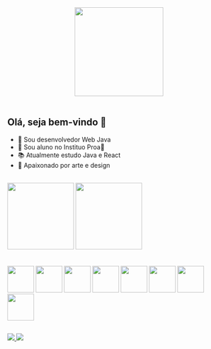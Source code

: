 
<div align="center"><img height="200em" src="https://raw.githubusercontent.com/gist/brudnak/aba00c9a1c92d226f68e8ad8ba1e0a40/raw/e1e4a92f6072d15014f19aa8903d24a1ac0c41a4/nyan-cat.gif"/></div>
<br>


## Olá, seja bem-vindo 👋
- 💼 Sou desenvolvedor Web Java<br>
- 🏫 Sou aluno no Instituo Proa💙<br>
- 📚 Atualmente estudo Java e React<br>
- 🎨 Apaixonado por arte e design<br>
<br>
<div>

<img height='150em' src="https://github-readme-stats.vercel.app/api?username=crisouzath&theme=great-gatsby&hide=contribs"/>
<img height='150em' src="https://github-readme-stats.vercel.app/api/top-langs/?username=crisouzath&layout=compact&theme=great-gatsby"/>

</div>
<br>
<br>
<div>
<img width="60em" src="https://cdn.jsdelivr.net/gh/devicons/devicon/icons/html5/html5-original-wordmark.svg" />
<img width="60em" src="https://cdn.jsdelivr.net/gh/devicons/devicon/icons/css3/css3-original-wordmark.svg" />
<img width="60em" src="https://cdn.jsdelivr.net/gh/devicons/devicon/icons/javascript/javascript-original.svg" />
<img width="60em" src="https://cdn.jsdelivr.net/gh/devicons/devicon/icons/typescript/typescript-original.svg" />
<img width="60em" src="https://cdn.jsdelivr.net/gh/devicons/devicon/icons/react/react-original.svg" />
<img width="60em" src="https://cdn.jsdelivr.net/gh/devicons/devicon/icons/nextjs/nextjs-original.svg" />
<img width="60em" src="https://cdn.jsdelivr.net/gh/devicons/devicon/icons/java/java-original-wordmark.svg" />
<img width="60em" src="https://cdn.jsdelivr.net/gh/devicons/devicon/icons/mysql/mysql-original-wordmark.svg" />
</div>

##

<a href="https://www.linkedin.com/in/cristhian-de-souza/">
  <img src="https://img.shields.io/badge/LinkedIn-0077B5?style=for-the-badge&logo=linkedin&logoColor=white"/>
</a>
<a href="mailto:cristhiandesouza79@gmail.com">
  <img src="https://img.shields.io/badge/Gmail-D14836?style=for-the-badge&logo=gmail&logoColor=white"/>
 </a>
